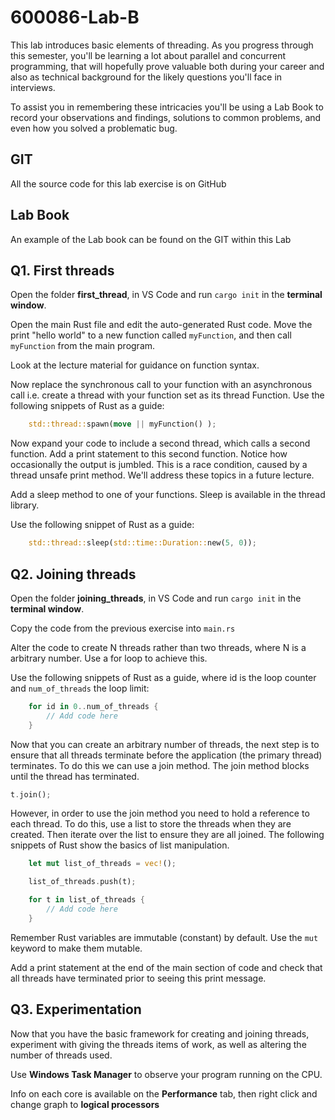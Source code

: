 # 600086-Lab-B

This lab introduces basic elements of threading. As you progress through this semester, you'll be learning a lot about parallel and concurrent programming, that will hopefully prove valuable both during your career and also as technical background for the likely questions you'll face in interviews.

To assist you in remembering these intricacies you'll be using a Lab Book to record your observations and findings, solutions to common problems, and even how you solved a problematic bug.

## GIT

All the source code for this lab exercise is on GitHub

## Lab Book

An example of the Lab book can be found on the GIT within this Lab

## Q1. First threads

Open the folder **first_thread**, in VS Code and run `cargo init` in the **terminal window**.

Open the main Rust file and edit the auto-generated Rust code.  Move the print "hello world" to a new function called `myFunction`, and then call `myFunction` from the main program.

Look at the lecture material for guidance on function syntax.

Now replace the synchronous call to your function with an asynchronous call i.e. create a thread with your function set as its thread Function.
Use the following snippets of Rust as a guide:

```Rust
    std::thread::spawn(move || myFunction() );
```

Now expand your code to include a second thread, which calls a second function.  Add a print statement to this second function.
Notice how occasionally the output is jumbled.  This is a race condition, caused by a thread unsafe print method.  We'll address these topics in a future lecture.

Add a sleep method to one of your functions.  Sleep is available in the thread library.

Use the following snippet of Rust as a guide:

```Rust
    std::thread::sleep(std::time::Duration::new(5, 0));
```

## Q2. Joining threads

Open the folder **joining_threads**, in VS Code and run `cargo init` in the **terminal window**.

Copy the code from the previous exercise into `main.rs`

Alter the code to create N threads rather than two threads, where N is a arbitrary number.  Use a for loop to achieve this.

Use the following snippets of Rust as a guide, where id is the loop counter and `num_of_threads` the loop limit:

```Rust
    for id in 0..num_of_threads {
        // Add code here
    }
```

Now that you can create an arbitrary number of threads, the next step is to ensure that all threads terminate before the application (the primary thread) terminates.  To do this we can use a join method.
The join method blocks until the thread has terminated.

```Rust
t.join();
```

However, in order to use the join method you need to hold a reference to each thread.  To do this, use a list to store the threads when they are created.  Then iterate over the list to ensure they are all joined.
The following snippets of Rust show the basics of list manipulation.

```Rust
    let mut list_of_threads = vec!();

    list_of_threads.push(t);

    for t in list_of_threads {
        // Add code here
    }
```

Remember Rust variables are immutable (constant) by default.  Use the `mut` keyword to make them mutable.

Add a print statement at the end of the main section of code and check that all threads have terminated prior to seeing this print message.

## Q3. Experimentation

Now that you have the basic framework for creating and joining threads, experiment with giving the threads items of work, as well as altering the number of threads used.

Use **Windows Task Manager** to observe your program running on the CPU.

Info on each core is available on the **Performance** tab, then right click and change graph to **logical processors**
